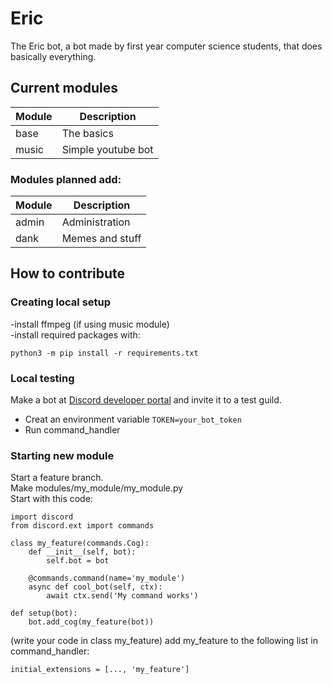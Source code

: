 

# Eric
The Eric bot, a bot made by first year computer science students, that does basically everything.

## Current modules

| Module        | Description           
| ------------- |-------------
| base          | The basics 
| music         | Simple youtube bot      

### Modules planned add:   

| Module        | Description           
| ------------- |-------------
| admin         | Administration 
| dank          | Memes and stuff 

## How to contribute

### Creating local setup  
-install ffmpeg (if using music module)   
-install required packages with:
    
    python3 -m pip install -r requirements.txt
    
    
### Local testing
Make a bot at [Discord developer portal](https://discord.com/developer) and invite it to a test guild.
- Creat an environment variable `TOKEN=your_bot_token`
- Run command_handler

### Starting new module
Start a feature branch.  
Make modules/my_module/my_module.py  
Start with this code:  

    import discord
    from discord.ext import commands

    class my_feature(commands.Cog):
        def __init__(self, bot):
            self.bot = bot
    
        @commands.command(name='my_module')
        async def cool_bot(self, ctx):
            await ctx.send('My command works')

    def setup(bot):
        bot.add_cog(my_feature(bot))
(write your code in  class my_feature)
add my_feature to the following list in command_handler:

    initial_extensions = [..., 'my_feature']
    

